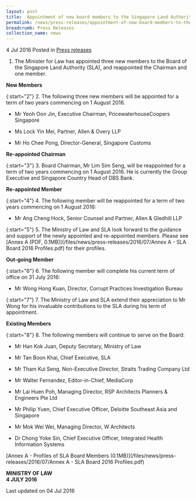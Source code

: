 ```yaml
---
layout: post
title:  Appointment of new board members to the Singapore Land Authority
permalink: /news/press-releases/appointment-of-new-board-members-to-the--singapore-land-authorit
breadcrumb: Press Releases
collection_name: news
---
```


4 Jul 2016 Posted in [Press releases](/news/press-releases)

1. The Minister for Law has appointed three new members to the Board of the Singapore Land Authority (SLA), and reappointed the Chairman and one member.

**New Members**

{:start="2"}
2. The following three new members will be appointed for a term of two years commencing on 1 August 2016.

* Mr Yeoh Oon Jin, Executive Chairman, PricewaterhouseCoopers Singapore

* Ms Lock Yin Mei, Partner, Allen & Overy LLP

*  Mr Ho Chee Pong, Director-General, Singapore Customs

**Re-appointed Chairman**

{:start="3"}
3. Board Chairman, Mr Lim Sim Seng, will be reappointed for a term of two years commencing on 1 August 2016. He is currently the Group Executive and Singapore Country Head of DBS Bank.

**Re-appointed Member**

{:start="4"}
4. The following member will be reappointed for a term of two years commencing on 1 August 2016:

* Mr Ang Cheng Hock, Senior Counsel and Partner, Allen & Gledhill LLP

{:start="5"}
5. The Ministry of Law and SLA look forward to the guidance and support of the newly appointed and re-appointed members. Please see [Annex A (PDF, 0.1MB)](/files/news/press-releases/2016/07/Annex A - SLA Board 2016 Profiles.pdf) for their profiles.

**Out-going Member**

{:start="6"}
6. The following member will complete his current term of office on 31 July 2016:  

* Mr Wong Hong Kuan, Director, Corrupt Practices Investigation Bureau

{:start="7"}
7. The Ministry of Law and SLA extend their appreciation to Mr Wong for his invaluable contributions to the SLA during his term of appointment.

**Existing Members**

{:start="8"}
8. The following members will continue to serve on the Board:

* Mr Han Kok Juan, Deputy Secretary, Ministry of Law



* Mr Tan Boon Khai, Chief Executive, SLA


* Mr Tham Kui Seng, Non-Executive Director, Straits Trading Company Ltd


* Mr Walter Fernandez, Editor-in-Chief, MediaCorp


* Mr Lai Huen Poh, Managing Director, RSP Architects Planners & Engineers Pte Ltd


* Mr Philip Yuen, Chief Executive Officer, Deloitte Southeast Asia and Singapore


* Mr Mok Wei Wei, Managing Director, W Architects


* Dr Chong Yoke Sin, Chief Executive Officer, Integrated Health Information Systems

[Annex A - Profiles of SLA Board Members (0.1MB)](/files/news/press-releases/2016/07/Annex A - SLA Board 2016 Profiles.pdf)


**MINISTRY OF LAW**  
**4 JULY 2016**


<p class="right-side-updated">Last updated on 04 Jul 2016</p>


